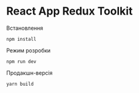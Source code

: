 # React App Redux Toolkit


Встановлення 

```
npm install
```

Режим розробки

```
npm run dev
```

Продакшн-версія

```
yarn build
```

